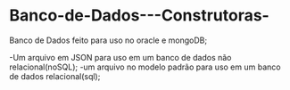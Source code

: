 # Banco-de-Dados---Construtoras-

Banco de Dados feito para uso no oracle e mongoDB;

-Um arquivo em JSON para uso em um banco de dados não relacional(noSQL);
-um arquivo no modelo padrão para uso em um banco de dados relacional(sql);